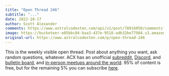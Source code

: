 ```yaml
---
title: "Open Thread 246"
subtitle: "..."
date: 2022-10-17
author: Scott Alexander
comments: https://www.astralcodexten.com/api/v1/post/78916050/comments?&all_comments=true
image: https://bucketeer-e05bbc84-baa3-437e-9518-adb32be77984.s3.amazonaws.com/public/images/34b748ce-4c57-4d27-92d8-2ef151167ee1_1022x926.png
original-url: https://www.astralcodexten.com/p/open-thread-246
---
```

This is the weekly visible open thread. Post about anything you want, ask random questions, whatever. ACX has an unofficial [subreddit](https://www.reddit.com/r/slatestarcodex/), [Discord](https://discord.gg/RTKtdut), and [bulletin board](https://www.datasecretslox.com/index.php), and [in-person meetups around the world](https://www.lesswrong.com/community?filters%5B0%5D=SSC). 95% of content is free, but for the remaining 5% you can subscribe [here](https://astralcodexten.substack.com/subscribe?).
